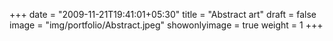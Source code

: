 +++
date = "2009-11-21T19:41:01+05:30"
title = "Abstract art"
draft = false
image = "img/portfolio/Abstract.jpeg"
showonlyimage = true
weight = 1
+++
